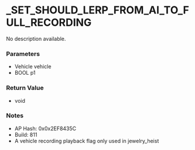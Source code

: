 # _SET_SHOULD_LERP_FROM_AI_TO_FULL_RECORDING

No description available.

### Parameters
* Vehicle vehicle
* BOOL p1

### Return Value
* void

### Notes
* AP Hash: 0x0x2EF8435C
* Build: 811
* A vehicle recording playback flag only used in jewelry_heist

